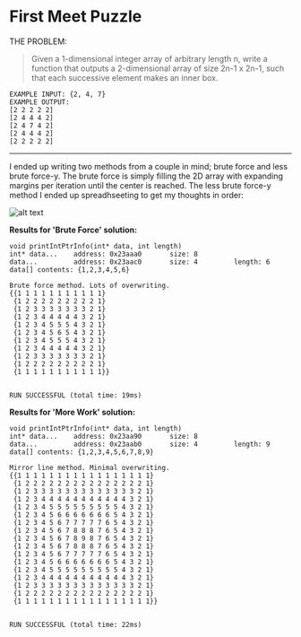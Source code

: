 # First Meet Puzzle
THE PROBLEM:  
> Given a 1-dimensional integer array of arbitrary length n, write a function that outputs a 2-dimensional array of size 2n-1 x 2n-1, such that each successive element makes an inner box.

    EXAMPLE INPUT: {2, 4, 7}
    EXAMPLE OUTPUT:
    [2 2 2 2 2]
    [2 4 4 4 2]
    [2 4 7 4 2]
    [2 4 4 4 2]
    [2 2 2 2 2]

---

I ended up writing two methods from a couple in mind; brute force and less brute force-y. The brute force is simply filling the 2D array with expanding margins per iteration until the center is reached. The less brute force-y method I ended up spreadhseeting to get my thoughts in order:

![alt text](https://github.com/ryunp/SBCC-CS-Club-2014/blob/master/meetup1/MeetUp1_Puzzle1.png)

**Results for 'Brute Force' solution:**

    void printIntPtrInfo(int* data, int length)
    int* data...    address: 0x23aaa0       size: 8
    data...         address: 0x23aac0       size: 4         length: 6
    data[] contents: {1,2,3,4,5,6}
    
    Brute force method. Lots of overwriting.
    {{1 1 1 1 1 1 1 1 1 1 1}
     {1 2 2 2 2 2 2 2 2 2 1}
     {1 2 3 3 3 3 3 3 3 2 1}
     {1 2 3 4 4 4 4 4 3 2 1}
     {1 2 3 4 5 5 5 4 3 2 1}
     {1 2 3 4 5 6 5 4 3 2 1}
     {1 2 3 4 5 5 5 4 3 2 1}
     {1 2 3 4 4 4 4 4 3 2 1}
     {1 2 3 3 3 3 3 3 3 2 1}
     {1 2 2 2 2 2 2 2 2 2 1}
     {1 1 1 1 1 1 1 1 1 1 1}}
    
    
    RUN SUCCESSFUL (total time: 19ms)


**Results for 'More Work' solution:**

    void printIntPtrInfo(int* data, int length)
    int* data...    address: 0x23aa90       size: 8
    data...         address: 0x23aab0       size: 4         length: 9
    data[] contents: {1,2,3,4,5,6,7,8,9}
    
    Mirror line method. Minimal overwriting.
    {{1 1 1 1 1 1 1 1 1 1 1 1 1 1 1 1 1}
     {1 2 2 2 2 2 2 2 2 2 2 2 2 2 2 2 1}
     {1 2 3 3 3 3 3 3 3 3 3 3 3 3 3 2 1}
     {1 2 3 4 4 4 4 4 4 4 4 4 4 4 3 2 1}
     {1 2 3 4 5 5 5 5 5 5 5 5 5 4 3 2 1}
     {1 2 3 4 5 6 6 6 6 6 6 6 5 4 3 2 1}
     {1 2 3 4 5 6 7 7 7 7 7 6 5 4 3 2 1}
     {1 2 3 4 5 6 7 8 8 8 7 6 5 4 3 2 1}
     {1 2 3 4 5 6 7 8 9 8 7 6 5 4 3 2 1}
     {1 2 3 4 5 6 7 8 8 8 7 6 5 4 3 2 1}
     {1 2 3 4 5 6 7 7 7 7 7 6 5 4 3 2 1}
     {1 2 3 4 5 6 6 6 6 6 6 6 5 4 3 2 1}
     {1 2 3 4 5 5 5 5 5 5 5 5 5 4 3 2 1}
     {1 2 3 4 4 4 4 4 4 4 4 4 4 4 3 2 1}
     {1 2 3 3 3 3 3 3 3 3 3 3 3 3 3 2 1}
     {1 2 2 2 2 2 2 2 2 2 2 2 2 2 2 2 1}
     {1 1 1 1 1 1 1 1 1 1 1 1 1 1 1 1 1}}
    
    
    RUN SUCCESSFUL (total time: 22ms)


